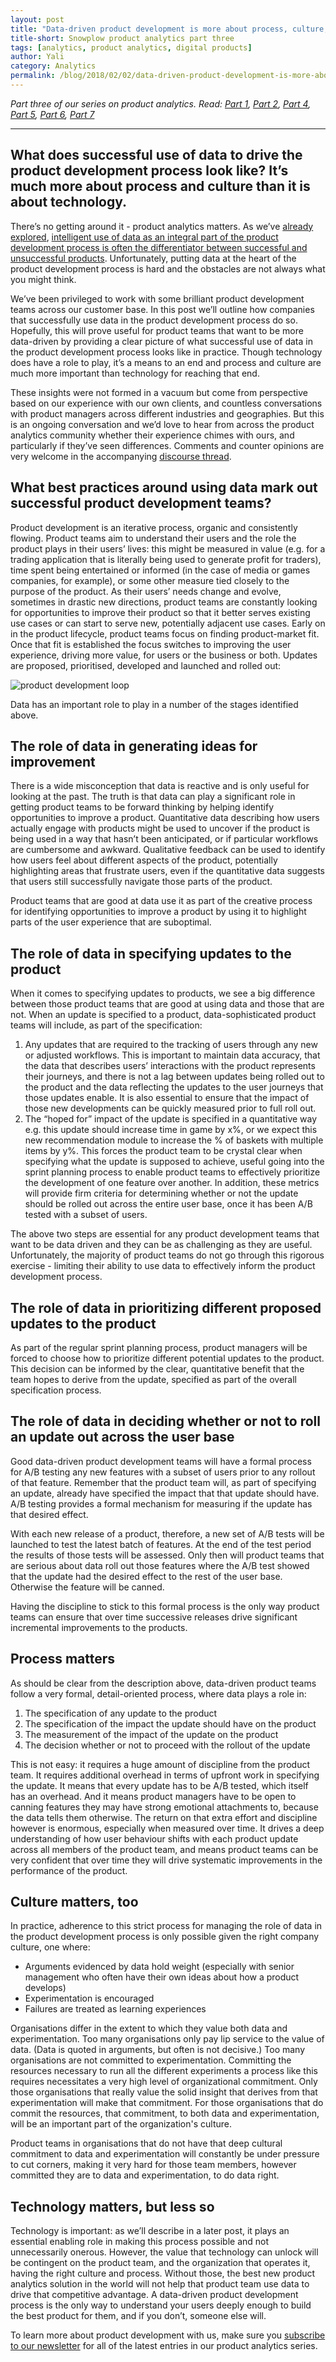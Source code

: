 ```yaml
---
layout: post
title: "Data-driven product development is more about process, culture, and people than technology"
title-short: Snowplow product analytics part three
tags: [analytics, product analytics, digital products]
author: Yali
category: Analytics
permalink: /blog/2018/02/02/data-driven-product-development-is-more-about-process-culture-and-people-than-technology/
---
```


*Part three of our series on product analytics. Read: [Part 1][product1], [Part 2][product2], [Part 4][product4], [Part 5][product5], [Part 6][product6], [Part 7][product7]*

---

<h2 id="more about process">What does successful use of data to drive the product development process look like? It’s much more about process and culture than it is about technology.</h2>

There’s no getting around it - product analytics matters. As we’ve [already explored][product1], [intelligent use of data as an integral part of the product development process is often the differentiator between successful and unsuccessful products][product2]. Unfortunately, putting data at the heart of the product development process is hard and the obstacles are not always what you might think.

We’ve been privileged to work with some brilliant product development teams across our customer base. In this post we’ll outline how companies that successfully use data in the product development process do so. Hopefully, this will prove useful for product teams that want to be more data-driven by providing a clear picture of what successful use of data in the product development process looks like in practice. Though technology does have a role to play, it’s a means to an end and process and culture are much more important than technology for reaching that end.

These insights were not formed in a vacuum but come from perspective based on our experience with our own clients, and countless conversations with product managers across different industries and geographies. But this is an ongoing conversation and we’d love to hear from across the product analytics community whether their experience chimes with ours, and particularly if they’ve seen differences. Comments and counter opinions are very welcome in the accompanying [discourse thread][discourse-thread].

<h2 id="best practices">What best practices around using data mark out successful product development teams?</h2>

Product development is an iterative process, organic and consistently flowing. Product teams aim to understand their users and the role the product plays in their users’ lives: this might be measured in value (e.g. for a trading application that is literally being used to generate profit for traders), time spent being entertained or informed (in the case of media or games companies, for example), or some other measure tied closely to the purpose of the product. As their users’ needs change and evolve, sometimes in drastic new directions, product teams are constantly looking for opportunities to improve their product so that it better serves existing use cases or can start to serve new, potentially adjacent use cases. Early on in the product lifecycle, product teams focus on finding product-market fit. Once that fit is established the focus switches to improving the user experience, driving more value, for users or the business or both. Updates are proposed, prioritised, developed and launched and rolled out:


![product development loop][loop]

Data has an important role to play in a number of the stages identified above.

<h2 id="generating ideas">The role of data in generating ideas for improvement</h2>

There is a wide misconception that data is reactive and is only useful for looking at the past. The truth is that data can play a significant role in getting product teams to be forward thinking by helping identify opportunities to improve a product. Quantitative data describing how users actually engage with products might be used to uncover if the product is being used in a way that hasn’t been anticipated, or if particular workflows are cumbersome and awkward. Qualitative feedback can be used to identify how users feel about different aspects of the product, potentially highlighting areas that frustrate users, even if the quantitative data suggests that users still successfully navigate those parts of the product.

Product teams that are good at data use it as part of the creative process for identifying opportunities to improve a product by using it to highlight parts of the user experience that are suboptimal.

<h2 id="role of data">The role of data in specifying updates to the product</h2>

When it comes to specifying updates to products, we see a big difference between those product teams that are good at using data and those that are not. When an update is specified to a product, data-sophisticated product teams will include, as part of the specification:
1. Any updates that are required to the tracking of users through any new or adjusted workflows. This is important to maintain data accuracy, that the data that describes users’ interactions with the product represents their journeys, and there is not a lag between updates being rolled out to the product and the data reflecting the updates to the user journeys that those updates enable. It is also essential to ensure that the impact of those new developments can be quickly measured prior to full roll out.
2. The “hoped for” impact of the update is specified in a quantitative way e.g. this update should increase time in game by x%, or we expect this new recommendation module to increase the % of baskets with multiple items by y%. This forces the product team to be crystal clear when specifying what the update is supposed to achieve, useful going into the sprint planning process to enable product teams to effectively prioritize the development of one feature over another. In addition, these metrics will provide firm criteria for determining whether or not the update should be rolled out across the entire user base, once it has been A/B tested with a subset of users.

The above two steps are essential for any product development teams that want to be data driven and they can be as challenging as they are useful. Unfortunately, the majority of product teams do not go through this rigorous exercise - limiting their ability to use data to effectively inform the product development process.

<h2 id="prioritizing">The role of data in prioritizing different proposed updates to the product</h2>

As part of the regular sprint planning process, product managers will be forced to choose how to prioritize different potential updates to the product. This decision can be informed by the clear, quantitative benefit that the team hopes to derive from the update, specified as part of the overall specification process.

<h2 id="deciding">The role of data in deciding whether or not to roll an update out across the user base</h2>

Good data-driven product development teams will have a formal process for A/B testing any new features with a subset of users prior to any rollout of that feature. Remember that the product team will, as part of specifying an update, already have specified the impact that that update should have. A/B testing provides a formal mechanism for measuring if the update has that desired effect.

With each new release of a product, therefore, a new set of A/B tests will be launched to test the latest batch of features. At the end of the test period the results of those tests will be assessed. Only then will product teams that are serious about data roll out those features where the A/B test showed that the update had the desired effect to the rest of the user base. Otherwise the feature will be canned.

Having the discipline to stick to this formal process is the only way product teams can ensure that over time successive releases drive significant incremental improvements to the products.

<h2 id="process">Process matters</h2>

As should be clear from the description above, data-driven product teams follow a very formal, detail-oriented process, where data plays a role in:
1. The specification of any update to the product
2. The specification of the impact the update should have on the product
3. The measurement of the impact of the update on the product
4. The decision whether or not to proceed with the rollout of the update

This is not easy: it requires a huge amount of discipline from the product team. It requires additional overhead in terms of upfront work in specifying the update. It means that every update has to be A/B tested, which itself has an overhead. And it means product managers have to be open to canning features they may have strong emotional attachments to, because the data tells them otherwise. The return on that extra effort and discipline however is enormous, especially when measured over time. It drives a deep understanding of how user behaviour shifts with each product update across all members of the product team, and means product teams can be very confident that over time they will drive systematic improvements in the performance of the product.

<h2 id="culture">Culture matters, too</h2>

In practice, adherence to this strict process for managing the role of data in the product development process is only possible given the right company culture, one where:
* Arguments evidenced by data hold weight (especially with senior management who often have their own ideas about how a product develops)
* Experimentation is encouraged
* Failures are treated as learning experiences

Organisations differ in the extent to which they value both data and experimentation. Too many organisations only pay lip service to the value of data. (Data is quoted in arguments, but often is not decisive.) Too many organisations are not committed to experimentation. Committing the resources necessary to run all the different experiments a process like this requires necessitates a very high level of organizational commitment. Only those organisations that really value the solid insight that derives from that experimentation will make that commitment. For those organisations that do commit the resources, that commitment, to both data and experimentation, will be an important part of the organization's culture.

Product teams in organisations that do not have that deep cultural commitment to data and experimentation will constantly be under pressure to cut corners, making it very hard for those team members, however committed they are to data and experimentation, to do data right.

<h2 id="technology">Technology matters, but less so</h2>

Technology is important: as we’ll describe in a later post, it plays an essential enabling role in making this process possible and not unnecessarily onerous. However, the value that technology can unlock will be contingent on the product team, and the organization that operates it, having the right culture and process. Without those, the best new product analytics solution in the world will not help that product team use data to drive that competitive advantage. A data-driven product development process is the only way to understand your users deeply enough to build the best product for them, and if you don’t, someone else will.

To learn more about product development with us, make sure you [subscribe to our newsletter][subscribe] for all of the latest entries in our product analytics series.


[product1]: https://snowplowanalytics.com/blog/2018/01/19/product-analytics-part-one-data-and-digital-products/

[product2]: https://snowplowanalytics.com/blog/2018/01/26/intelligent-use-of-data-in-product-development-differentiates-successful-companies/

[product4]: https://snowplowanalytics.com/blog/2018/02/09/the-product-analyst-toolkit/

[product5]: https://snowplowanalytics.com/blog/2018/02/23/creative-experiments-and-ab-tests-produce-the-best-results/

[product6]: https://snowplowanalytics.com/blog/2018/04/27/getting-the-most-out-of-product-analytics-with-intelligent-questions/

[product7]: https://snowplowanalytics.com/blog/2018/05/25/improving-ab-testing-with-event-data-modeling/

[discourse-thread]: https://discourse.snowplowanalytics.com/t/habits-of-successful-data-driven-product-teams/1775

[loop]: /assets/img/blog/2018/02/development_loop.jpg

[subscribe]: http://snowplowanalytics.us11.list-manage.com/subscribe?u=10bb4a6f31d5f19e0d0b54476&id=bb28c7d30d
